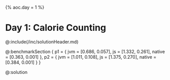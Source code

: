 {%
aoc.day = 1
%}

# Day 1: Calorie Counting

@:include(/inc/solutionHeader.md)

@:benchmarkSection {
p1 = {
jvm = [0.686, 0.057],
js = [1.332, 0.261],
native = [0.363, 0.001]
},
p2 = {
jvm = [1.011, 0.108],
js = [1.375, 0.270],
native = [0.384, 0.001]
}
}

@:solution